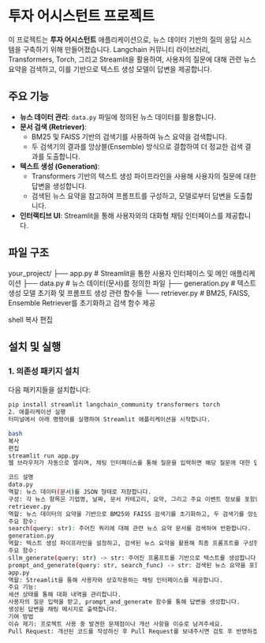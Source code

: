 # 투자 어시스턴트 프로젝트

이 프로젝트는 **투자 어시스턴트** 애플리케이션으로, 뉴스 데이터 기반의 질의 응답 시스템을 구축하기 위해 만들어졌습니다. Langchain 커뮤니티 라이브러리, Transformers, Torch, 그리고 Streamlit을 활용하여, 사용자의 질문에 대해 관련 뉴스 요약을 검색하고, 이를 기반으로 텍스트 생성 모델이 답변을 제공합니다.

## 주요 기능

- **뉴스 데이터 관리**: `data.py` 파일에 정의된 뉴스 데이터를 활용합니다.
- **문서 검색 (Retriever)**: 
  - BM25 및 FAISS 기반의 검색기를 사용하여 뉴스 요약을 검색합니다.
  - 두 검색기의 결과를 앙상블(Ensemble) 방식으로 결합하여 더 정교한 검색 결과를 도출합니다.
- **텍스트 생성 (Generation)**:
  - Transformers 기반의 텍스트 생성 파이프라인을 사용해 사용자의 질문에 대한 답변을 생성합니다.
  - 검색된 뉴스 요약을 참고하여 프롬프트를 구성하고, 모델로부터 답변을 도출합니다.
- **인터랙티브 UI**: Streamlit을 통해 사용자와의 대화형 채팅 인터페이스를 제공합니다.

## 파일 구조

your_project/ ├── app.py # Streamlit을 통한 사용자 인터페이스 및 메인 애플리케이션 ├── data.py # 뉴스 데이터(문서)를 정의한 파일 ├── generation.py # 텍스트 생성 모델 초기화 및 프롬프트 생성 관련 함수들 └── retriever.py # BM25, FAISS, Ensemble Retriever를 초기화하고 검색 함수 제공

shell
복사
편집

## 설치 및 실행

### 1. 의존성 패키지 설치

다음 패키지들을 설치합니다:

```bash
pip install streamlit langchain_community transformers torch
2. 애플리케이션 실행
터미널에서 아래 명령어를 실행하여 Streamlit 애플리케이션을 시작합니다.

bash
복사
편집
streamlit run app.py
웹 브라우저가 자동으로 열리며, 채팅 인터페이스를 통해 질문을 입력하면 해당 질문에 대한 답변이 생성됩니다.

코드 설명
data.py
역할: 뉴스 데이터(문서)를 JSON 형태로 저장합니다.
구성: 각 뉴스 항목은 기업명, 날짜, 문서 카테고리, 요약, 그리고 주요 이벤트 정보를 포함합니다.
retriever.py
역할: 뉴스 데이터의 요약을 기반으로 BM25와 FAISS 검색기를 초기화하고, 두 검색기를 앙상블 방식으로 결합합니다.
주요 함수:
search(query: str): 주어진 쿼리에 대해 관련 뉴스 요약 문서를 검색하여 반환합니다.
generation.py
역할: 텍스트 생성 파이프라인을 설정하고, 검색된 뉴스 요약을 활용해 최종 프롬프트를 구성한 후 답변을 생성합니다.
주요 함수:
sllm_generate(query: str) -> str: 주어진 프롬프트를 기반으로 텍스트를 생성합니다.
prompt_and_generate(query: str, search_func) -> str: 검색된 뉴스 요약을 포함하여 프롬프트를 구성하고 최종 답변을 생성합니다.
app.py
역할: Streamlit을 통해 사용자와 상호작용하는 채팅 인터페이스를 제공합니다.
주요 기능:
세션 상태를 통해 대화 내역을 관리합니다.
사용자의 질문 입력을 받고, prompt_and_generate 함수를 통해 답변을 생성합니다.
생성된 답변을 채팅 메시지로 출력합니다.
기여 방법
이슈 제기: 프로젝트 사용 중 발견한 문제점이나 개선 사항을 이슈로 남겨주세요.
Pull Request: 개선된 코드를 작성하신 후 Pull Request를 보내주시면 검토 후 반영하겠습니다.
